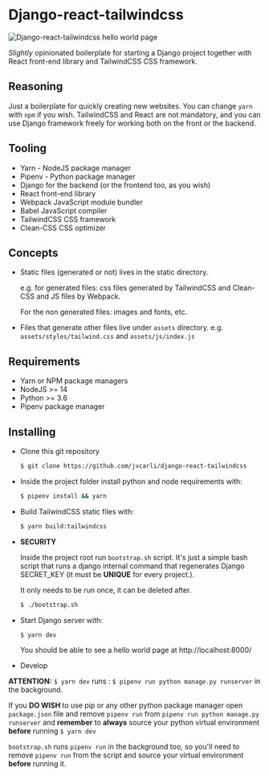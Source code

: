 # Django-react-tailwindcss

![Django-react-tailwindcss hello world page](https://i.imgur.com/yIAMkqy.png)

*Slightly* opinionated boilerplate for starting a Django project together with React front-end library and TailwindCSS CSS framework.

## Reasoning

Just a boilerplate for quickly creating new websites. You can change `yarn` with `npm` if you wish.
TailwindCSS and React are not mandatory, and you can use Django framework freely for working both on the front or the backend.

## Tooling

* Yarn - NodeJS package manager
* Pipenv - Python package manager
* Django for the backend (or the frontend too, as you wish)
* React front-end library
* Webpack JavaScript module bundler
* Babel JavaScript compiler
* TailwindCSS CSS framework
* Clean-CSS CSS optimizer

## Concepts

* Static files (generated or not) lives in the static directory.  

  e.g. for generated files: css files generated by
TailwindCSS and Clean-CSS and JS files by Webpack. 
  
  For the non generated files: images and fonts, etc.
  

* Files that generate other files live under `assets` directory. e.g. `assets/styles/tailwind.css` and `assets/js/index.js`

## Requirements

* Yarn or NPM package managers
* NodeJS >= 14
* Python >= 3.6
* Pipenv package manager

## Installing 

* Clone this git repository
    ``` bash
    $ git clone https://github.com/jvcarli/django-react-tailwindcss
    ```

* Inside the project folder install python and node requirements with:

    ``` bash
    $ pipenv install && yarn
    ```

* Build TailwindCSS static files with:

  ```bash
  $ yarn build:tailwindcss
  ```

* **SECURITY**

  Inside the project root run `bootstrap.sh` script. It's just a simple bash script that runs a django internal command that regenerates Django SECRET_KEY (it must be **UNIQUE** for every project.).

  It only needs to be run once, it can be deleted after.

  ``` bash
  $ ./bootstrap.sh 
  ```

* Start Django server with:

  ```bash
  $ yarn dev
  ```

  You should be able to see a hello world page at http://localhost:8000/
  
* Develop

**ATTENTION:** `$ yarn dev` runs : `$ pipenv run python manage.py runserver` in the background.

If you **DO WISH** to use pip or any other python package manager open `package.json` file and remove `pipenv run`
from `pipenv run python manage.py runserver` and **remember** to **always** source your python virtual environment
**before** running `$ yarn dev`

`bootstrap.sh` runs `pipenv run` in the background too, so you'll need to remove `pipenv run` from the script and source
your virtual environment **before** running it.
